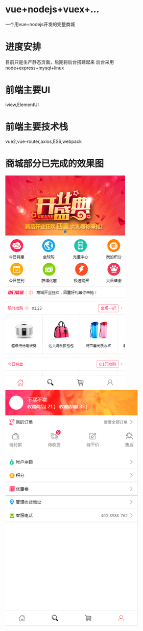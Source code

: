# vue+nodejs+vuex+...
一个用vue+nodejs开发的完整商城
# 进度安排
目前只是生产静态页面，后期将后台搭建起来
后台采用node+express+mysql+linux
# 前端主要UI
iview,ElementUI
# 前端主要技术栈
vue2,vue-router,axios,ES6,webpack
# 商城部分已完成的效果图
![](https://github.com/chenzhilin123/picture/blob/master/index.jpg)
![](https://github.com/chenzhilin123/picture/blob/master/vip.jpg)